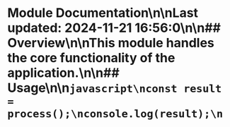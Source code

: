 # Module Documentation\n\nLast updated: 2024-11-21 16:56:0\n\n## Overview\n\nThis module handles the core functionality of the application.\n\n## Usage\n\n```javascript\nconst result = process();\nconsole.log(result);\n```
